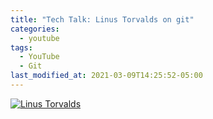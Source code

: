 ```yaml
---
title: "Tech Talk: Linus Torvalds on git"
categories:
  - youtube
tags:
  - YouTube
  - Git
last_modified_at: 2021-03-09T14:25:52-05:00
---
```


[![Linus Torvalds](https://img.youtube.com/vi/4XpnKHJAok8/0.jpg)](https://www.youtube.com/watch?v=4XpnKHJAok8 "Title")
